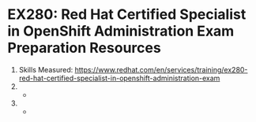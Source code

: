 # EX280: Red Hat Certified Specialist in OpenShift Administration Exam Preparation Resources

1. Skills Measured: https://www.redhat.com/en/services/training/ex280-red-hat-certified-specialist-in-openshift-administration-exam
2. -
3. -
